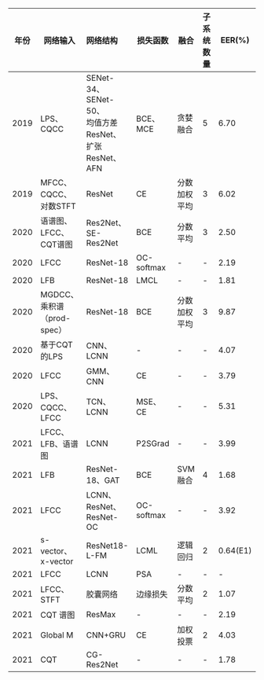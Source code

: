 | 年份   | 网络输入                 | 网络结构                                          | 损失函数       | 融合     | 子系统数量 | EER(%)   | 文献                                                                                                                                                                                                                                           |
| ---- | -------------------- |:--------------------------------------------- | ---------- | ------ | ----- | -------- | -------------------------------------------------------------------------------------------------------------------------------------------------------------------------------------------------------------------------------------------- |
| 2019 | LPS、CQCC             | SENet-34、SENet-50、<br>均值方差ResNet、扩张ResNet、AFN | BCE、MCE    | 贪婪融合   | 5     | 6.70     | [LAI C I](https://arxiv.org/abs/1904.01120)                                                                                                                                                                                                  |
| 2019 | MFCC、CQCC、对数STFT     | ResNet                                        | CE         | 分数加权平均 | 3     | 6.02     | [Alzantot](https://www.researchgate.net/profile/Ziqi-Wang-16/publication/334161923_Deep_Residual_Neural_Networks_for_Audio_Spoofing_Detection/links/5df73aee299bf10bc35f10b9/Deep-Residual-Neural-Networks-for-Audio-Spoofing-Detection.pdf) |
| 2020 | 语谱图、LFCC、CQT谱图       | Res2Net、SE-Res2Net                            | BCE        | 分数平均   | 3     | 2.50     | [LI Xu](https://ieeexplore.ieee.org/abstract/document/9413828/)                                                                                                                                                                              |
| 2020 | LFCC                 | ResNet-18                                     | OC-softmax | -      | -     | 2.19     | [Y Zhang](https://ieeexplore.ieee.org/abstract/document/9417604/)                                                                                                                                                                            |
| 2020 | LFB                  | ResNet-18                                     | LMCL       | -      | -     | 1.81     | [T Chen](https://www.isca-speech.org/archive_v0/Odyssey_2020/pdfs/29.pdf)                                                                                                                                                                    |
| 2020 | MGDCC、乘积谱（prod-spec） | ResNet-18                                     | BCE        | 分数加权平均 | 3     | 9.87     | [Monteiro](https://ieeexplore.ieee.org/abstract/document/9054558/)                                                                                                                                                                           |
| 2020 | 基于CQT 的LPS           | CNN、LCNN                                      | -          | -      | -     | 4.07     | [RK Das](https://arxiv.org/abs/2009.09637)                                                                                                                                                                                                   |
| 2020 | LFCC                 | GMM、CNN                                       | CE         | -      | -     | 3.79     | [Z Lei](http://www.interspeech2020.org/uploadfile/pdf/Mon-3-2-9.pdf)                                                                                                                                                                         |
| 2020 | LPS、CQCC、LFCC        | TCN、LCNN                                      | MSE、CE     | -      | -     | 5.31     | [Z Jiang](http://www.interspeech2020.org/uploadfile/pdf/Thu-SS-2-5-3.pdf)                                                                                                                                                                    |
| 2021 | LFCC、LFB、语谱图         | LCNN                                          | P2SGrad    | -      | -     | 3.99     | [X Wang](https://arxiv.org/abs/2103.11326)                                                                                                                                                                                                   |
| 2021 | LFB                  | ResNet-18、GAT                                 | BCE        | SVM 融合 | 4     | 1.68     | [H Tak](https://arxiv.org/abs/2104.03654)                                                                                                                                                                                                    |
| 2021 | LFCC                 | LCNN、ResNet、ResNet-OC                         | OC-softmax | -      | -     | 3.92     | [Y Zhang](https://arxiv.org/abs/2104.01320)                                                                                                                                                                                                  |
| 2021 | s-vector、x-vector    | ResNet18-L-FM                                 | LCML       | 逻辑回归   | 2     | 0.64(E1) | [T Chen](https://ieeexplore.ieee.org/abstract/document/9383572/)                                                                                                                                                                             |
| 2021 | LFCC                 | LCNN                                          | PSA        | -      | -     | -        | [J Yi](https://arxiv.org/abs/2104.07286)                                                                                                                                                                                                     |
| 2021 | LFCC、STFT            | 胶囊网络                                          | 边缘损失       | 分数平均   | 2     | 1.07     | [X Kang](https://ieeexplore.ieee.org/abstract/document/9414670/)                                                                                                                                                                             |
| 2021 | CQT 谱图               | ResMax                                        | -          | -      | -     | 2.19     | [IY Kwak](https://ieeexplore.ieee.org/abstract/document/9412165/)                                                                                                                                                                            |
| 2021 | Global M             | CNN+GRU                                       | CE         | 加权投票   | 2     | 4.03     | [Y Gao](https://arxiv.org/abs/2104.04111)                                                                                                                                                                                                    |
| 2021 | CQT                  | CG-Res2Net                                    | -          | -      | -     | 1.78     | [Xu Li](https://arxiv.org/abs/2107.08803)                                                                                                                                                                                                    |


